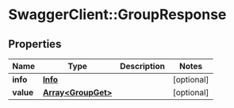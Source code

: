 # SwaggerClient::GroupResponse

## Properties
Name | Type | Description | Notes
------------ | ------------- | ------------- | -------------
**info** | [**Info**](Info.md) |  | [optional] 
**value** | [**Array&lt;GroupGet&gt;**](GroupGet.md) |  | [optional] 


